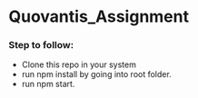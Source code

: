 # Quovantis_Assignment

### Step to follow:

- Clone this repo in your system
- run npm install by going into root folder.
- run npm start.